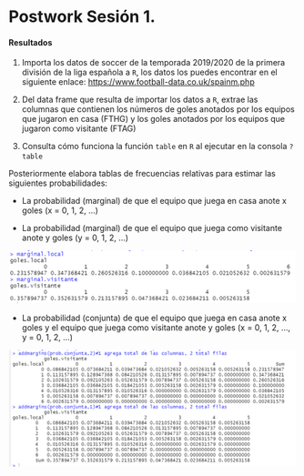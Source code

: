 # Postwork Sesión 1.

#### Resultados

1. Importa los datos de soccer de la temporada 2019/2020 de la primera división de la liga española a `R`, los datos los puedes encontrar en el siguiente enlace: https://www.football-data.co.uk/spainm.php

2. Del data frame que resulta de importar los datos a `R`, extrae las columnas que contienen los números de goles anotados por los equipos que jugaron en casa (FTHG) y los goles anotados por los equipos que jugaron como visitante (FTAG)

3. Consulta cómo funciona la función `table` en `R` al ejecutar en la consola `?table`

Posteriormente elabora tablas de frecuencias relativas para estimar las siguientes probabilidades:

- La probabilidad (marginal) de que el equipo que juega en casa anote x goles (x = 0, 1, 2, ...)

- La probabilidad (marginal) de que el equipo que juega como visitante anote y goles (y = 0, 1, 2, ...)

![Marginales](https://github.com/iGera97/Curso-BEDU-Modulo-2-R/blob/main/Screenshots/marginales1.png "Marginales")

- La probabilidad (conjunta) de que el equipo que juega en casa anote x goles y el equipo que juega como visitante anote y goles (x = 0, 1, 2, ..., y = 0, 1, 2, ...)

![Conjuntas1](https://github.com/iGera97/Curso-BEDU-Modulo-2-R/blob/main/Screenshots/conjunta1.png "Conjuntas1")
